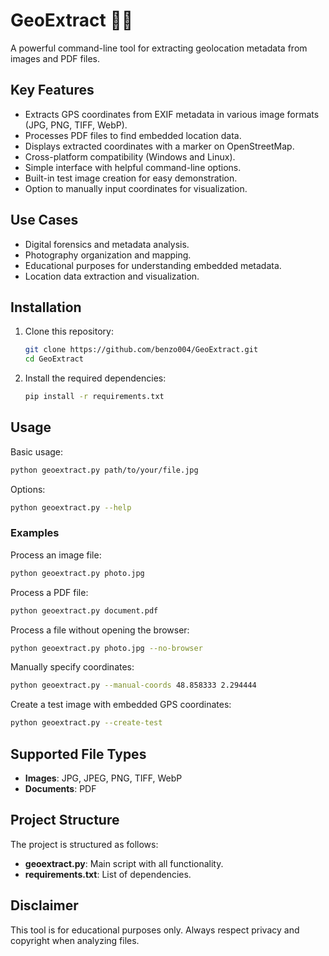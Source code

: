 # GeoExtract 🔎📍

A powerful command-line tool for extracting geolocation metadata from images and PDF files.

## Key Features
- Extracts GPS coordinates from EXIF metadata in various image formats (JPG, PNG, TIFF, WebP).
- Processes PDF files to find embedded location data.
- Displays extracted coordinates with a marker on OpenStreetMap.
- Cross-platform compatibility (Windows and Linux).
- Simple interface with helpful command-line options.
- Built-in test image creation for easy demonstration.
- Option to manually input coordinates for visualization.

## Use Cases
- Digital forensics and metadata analysis.
- Photography organization and mapping.
- Educational purposes for understanding embedded metadata.
- Location data extraction and visualization.

## Installation

1. Clone this repository:
   ```sh
   git clone https://github.com/benzo004/GeoExtract.git
   cd GeoExtract
   ```

2. Install the required dependencies:
   ```sh
   pip install -r requirements.txt
   ```

## Usage

Basic usage:
```sh
python geoextract.py path/to/your/file.jpg
```

Options:
```sh
python geoextract.py --help
```

### Examples

Process an image file:
```sh
python geoextract.py photo.jpg
```

Process a PDF file:
```sh
python geoextract.py document.pdf
```

Process a file without opening the browser:
```sh
python geoextract.py photo.jpg --no-browser
```

Manually specify coordinates:
```sh
python geoextract.py --manual-coords 48.858333 2.294444
```

Create a test image with embedded GPS coordinates:
```sh
python geoextract.py --create-test
```

## Supported File Types

- **Images**: JPG, JPEG, PNG, TIFF, WebP
- **Documents**: PDF

## Project Structure

The project is structured as follows:

- **geoextract.py**: Main script with all functionality.
- **requirements.txt**: List of dependencies.

## Disclaimer

This tool is for educational purposes only. Always respect privacy and copyright when analyzing files.
